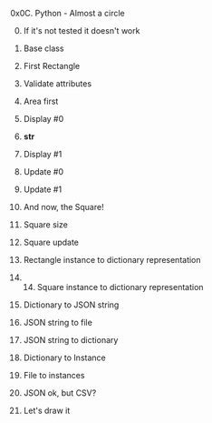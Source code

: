 0x0C. Python - Almost a circle

0. If it's not tested it doesn't work

1. Base class

2. First Rectangle

3. Validate attributes

4. Area first

5. Display #0

6. __str__

7. Display #1

8. Update #0

9. Update #1

10. And now, the Square!

11. Square size

12. Square update

13. Rectangle instance to dictionary representation

14. 14. Square instance to dictionary representation

15. Dictionary to JSON string

16. JSON string to file

17. JSON string to dictionary

18. Dictionary to Instance

19. File to instances

20. JSON ok, but CSV?

21. Let's draw it
